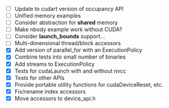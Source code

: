 - [ ] Update to cudart version of occupancy API
- [ ] Unified memory examples
- [ ] Consider abstraction for __shared__ memory
- [ ] Make nbody example work without CUDA?
- [ ] Consider __launch_bounds__ support...
- [ ] Multi-dimensional thread/block accessors
- [x] Add version of parallel_for with an ExecutionPolicy
- [x] Combine tests into small number of binaries
- [x] Add streams to ExecutionPolicy
- [x] Tests for cudaLaunch with and without nvcc
- [x] Tests for other APIs
- [x] Provide portable utility functions for cudaDeviceReset, etc.
- [x] Fix/rename index accessors
- [x] Move accessors to device_api.h
